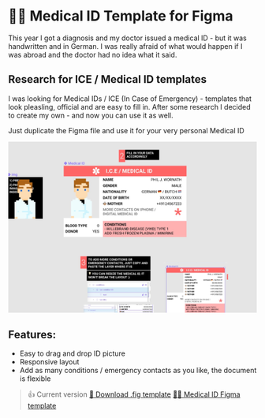 # 🏥🆔 Medical ID Template for Figma

This year I got a diagnosis and my doctor issued a medical ID - but it was handwritten and in German. I was really afraid of what would happen if I was abroad and the doctor had no idea what it said.

## Research for ICE / Medical ID templates

I was looking for Medical IDs / ICE (In Case of Emergency) - templates that look pleasling, official and are easy to fill in. After some research I decided to create my own - and now you can use it as well.

Just duplicate the Figma file and use it for your very personal Medical ID

![preview picture medical id](preview.jpg)

## Features:

- Easy to drag and drop ID picture
- Responsive layout
- Add as many conditions / emergency contacts as you like, the document is flexible




> 👍 Current version
>[🔽 Download .fig template](https://github.com/philffm/medical-id-template-figma/releases/latest/download/MedicalID.fig)
>[🏥🆔 Medical ID Figma template](https://www.figma.com/file/Y7EQF7fdC1tIhQESHPVlLF/Medical-ID-%F0%9F%8F%A5%F0%9F%86%94-Duplicate-to-your-Account-%E2%9E%A1%EF%B8%8F?node-id=0%3A1)

